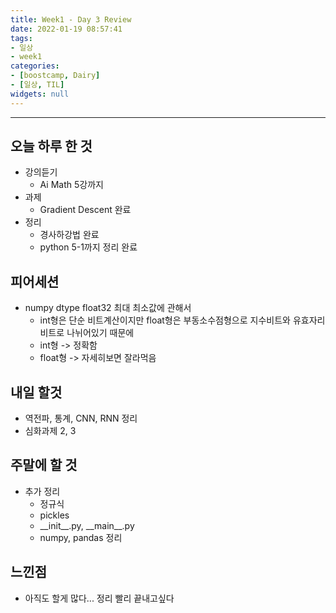```yaml
---
title: Week1 - Day 3 Review
date: 2022-01-19 08:57:41
tags:
- 일상
- week1
categories:
- [boostcamp, Dairy]
- [일상, TIL]
widgets: null
---
```

***
## 오늘 하루 한 것
* 강의듣기
  * Ai Math 5강까지
* 과제
  * Gradient Descent 완료
* 정리
  * 경사하강법 완료
  * python 5-1까지 정리 완료

## 피어세션
* numpy dtype float32 최대 최소값에 관해서
  * int형은 단순 비트계산이지만 float형은 부동소수점형으로 지수비트와 유효자리비트로 나뉘어있기 때문에
  * int형 -> 정확함
  * float형 -> 자세히보면 잘라먹음

## 내일 할것
* 역전파, 통계, CNN, RNN 정리
* 심화과제 2, 3

## 주말에 할 것
* 추가 정리
  * 정규식
  * pickles
  * \_\_init\_\_.py, \_\_main\_\_.py
  * numpy, pandas 정리
  
## 느낀점
* 아직도 할게 많다... 정리 빨리 끝내고싶다